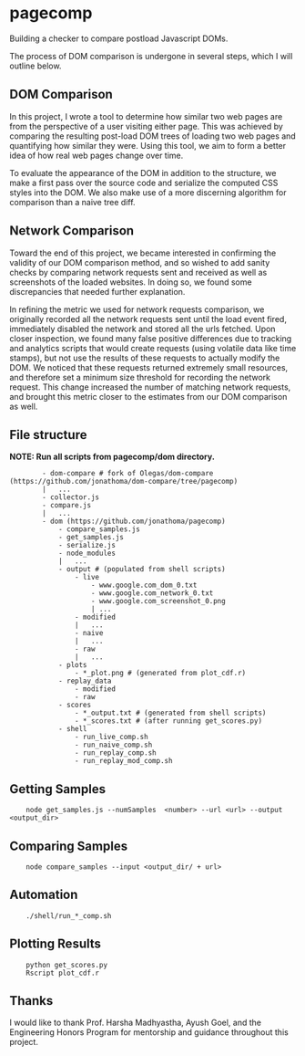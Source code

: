 # pagecomp

Building a checker to compare postload Javascript DOMs.

The process of DOM comparison is undergone in several steps, which I will outline below.

## DOM Comparison

In this project, I wrote a tool to determine how similar two web pages are from the perspective of a user visiting either page. This was achieved by comparing the resulting post-load DOM trees of loading two web pages and quantifying how similar they were. Using this tool, we aim to form a better idea of how real web pages change over time.

To evaluate the appearance of the DOM in addition to the structure, we make a first pass over the source code and serialize the computed CSS styles into the DOM. We also make use of a more discerning algorithm for comparison than a naive tree diff.

## Network Comparison 

Toward the end of this project, we became interested in confirming the validity of our DOM comparison method, and so wished to add sanity checks by comparing network requests sent and received as well as screenshots of the loaded websites. In doing so, we found some discrepancies that needed further explanation.

In refining the metric we used for network requests comparison, we originally recorded all the network requests sent until the load event fired, immediately disabled the network and stored all the urls fetched. Upon closer inspection, we found many false positive differences due to tracking and analytics scripts that would create requests (using volatile data like time stamps), but not use the results of these requests to actually modify the DOM. We noticed that these requests returned extremely small resources, and therefore set a minimum size threshold for recording the network request. This change increased the number of matching network requests, and brought this metric closer to the estimates from our DOM comparison as well.


## File structure

**NOTE: Run all scripts from pagecomp/dom directory.**

            - dom-compare # fork of Olegas/dom-compare (https://github.com/jonathoma/dom-compare/tree/pagecomp)
            |   ...
            - collector.js
            - compare.js
            |   ...
            - dom (https://github.com/jonathoma/pagecomp)
                - compare_samples.js
                - get_samples.js
                - serialize.js
                - node_modules
                |   ...
                - output # (populated from shell scripts)
                    - live
                        - www.google.com_dom_0.txt
                        - www.google.com_network_0.txt
                        - www.google.com_screenshot_0.png
                        | ...
                    - modified
                    |   ...
                    - naive
                    |   ...
                    - raw
                    |   ...
                - plots
                    - *_plot.png # (generated from plot_cdf.r)
                - replay_data
                    - modified
                    - raw
                - scores
                    - *_output.txt # (generated from shell scripts)
                    - *_scores.txt # (after running get_scores.py) 
                - shell
                    - run_live_comp.sh
                    - run_naive_comp.sh
                    - run_replay_comp.sh
                    - run_replay_mod_comp.sh

## Getting Samples

        node get_samples.js --numSamples  <number> --url <url> --output <output_dir>


## Comparing Samples

        node compare_samples --input <output_dir/ + url>


## Automation

        ./shell/run_*_comp.sh


## Plotting Results

        python get_scores.py
        Rscript plot_cdf.r

## Thanks

I would like to thank Prof. Harsha Madhyastha, Ayush Goel, and the Engineering Honors Program for mentorship and guidance throughout this project.
